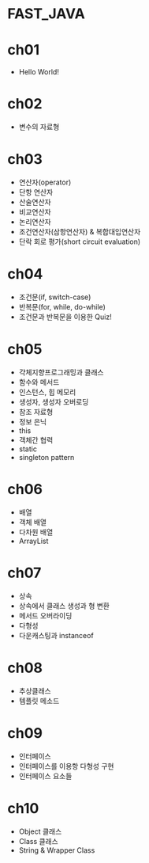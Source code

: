 # FAST_JAVA
# ch01
 - Hello World!
# ch02
 - 변수의 자료형
# ch03
 - 연산자(operator)
 - 단항 연산자
 - 산술연산자
 - 비교연산자
 - 논리연산자
 - 조건연산자(삼항연산자) & 복합대입연산자
 - 단락 회로 평가(short circuit evaluation)
# ch04
 - 조건문(if, switch-case)
 - 반복문(for, while, do-while)
 - 조건문과 반복문을 이용한 Quiz!
# ch05
 - 갹체지향프로그래밍과 클래스
 - 함수와 메서드
 - 인스턴스, 힙 메모리
 - 생성자, 생성자 오버로딩
 - 참조 자료형
 - 정보 은닉
 - this
 - 객체간 협력
 - static 
 - singleton pattern
# ch06
 - 배열
 - 객체 배열
 - 다차원 배열
 - ArrayList
# ch07
 - 상속
 - 상속에서 클래스 생성과 형 변환
 - 메서드 오버라이딩
 - 다형성
 - 다운캐스팅과 instanceof
# ch08
 - 추상클래스
 - 템플릿 메소드
# ch09
 - 인터페이스
 - 인터페이스를 이용항 다형성 구현
 - 인터페이스 요소들
# ch10
 - Object 클래스
 - Class 클래스
 - String & Wrapper Class
